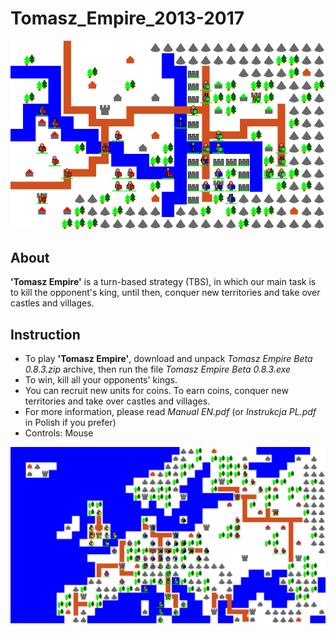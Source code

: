 # Tomasz_Empire_2013-2017

<p align="center">
  <img src="Screens/TE_Jar.png" alt="Tomasz Empire">
</p>

## About
**'Tomasz Empire'** is a turn-based strategy (TBS), in which our main task is to kill the opponent's king, until then, conquer new territories and take over castles and villages.

## Instruction
- To play **'Tomasz Empire'**, download and unpack _Tomasz Empire Beta 0.8.3.zip_ archive, then run the file _Tomasz Empire Beta 0.8.3.exe_
- To win, kill all your opponents' kings.
- You can recruit new units for coins. To earn coins, conquer new territories and take over castles and villages.
- For more information, please read _Manual EN.pdf_ (or _Instrukcja PL.pdf_ in Polish if you prefer)
- Controls: Mouse

<p align="center">
  <img src="Screens/TE_Europa.png" alt="Tomasz Empire">
</p>
